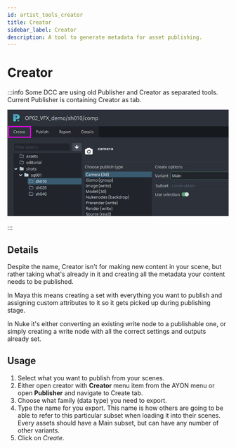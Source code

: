 ```yaml
---
id: artist_tools_creator
title: Creator
sidebar_label: Creator
description: A tool to generate metadata for asset publishing.
---
```


# Creator

:::info
Some DCC are using old Publisher and Creator as separated tools. Current Publisher is containing Creator as tab.

![creator_tab](assets/tools/artist_tools_creator_publisher_tab.png)

:::



## Details

Despite the name, Creator isn't for making new content in your scene, but rather taking what's already in it and creating all the metadata your content needs to be published.

In Maya this means creating a set with everything you want to publish and assigning custom attributes to it so it gets picked up during publishing stage.

In Nuke it's either converting an existing write node to a publishable one, or simply creating a write node with all the correct settings and outputs already set.

## Usage

1.  Select what you want to publish from your scenes.
2.  Either open creator with **Creator** menu item from the AYON menu or open **Publisher** and navigate to Create tab.
3.  Choose what family (data type) you need to export.
4.  Type the name for you export. This name is how others are going to be able to refer to this particular subset when loading it into their scenes. Every assets should have a Main subset, but can have any number of other variants.
5.  Click on *Create*.
